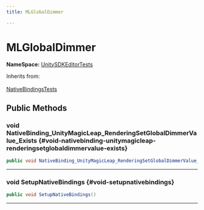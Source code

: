 ```yaml
---
title: MLGlobalDimmer

---
```


# MLGlobalDimmer



**NameSpace:** 
[UnitySDKEditorTests](/versioned_docs/version-14-Jun-2023/unity-api/api/UnitySDKEditorTests/UnitySDKEditorTests.md) 





Inherits from: <br></br>[NativeBindingsTests](/versioned_docs/version-14-Jun-2023/unity-api/api/UnitySDKEditorTests/UnitySDKEditorTests.NativeBindingsTests.md)




## Public Methods

### void NativeBinding_UnityMagicLeap_RenderingSetGlobalDimmerValue_Exists {#void-nativebinding-unitymagicleap-renderingsetglobaldimmervalue-exists}

```csharp
public void NativeBinding_UnityMagicLeap_RenderingSetGlobalDimmerValue_Exists()
```






-----------

### void SetupNativeBindings {#void-setupnativebindings}

```csharp
public void SetupNativeBindings()
```






-----------


